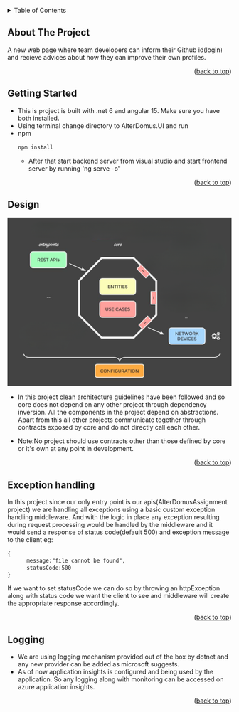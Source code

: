 <a name="readme-top"></a>
<!-- TABLE OF CONTENTS -->
<details>
  <summary>Table of Contents</summary>
  <ol>
    <li><a href="#about-the-project">About The Project</a></li>
    <li><a href="#design">Design</a></li>
    <li><a href="#exception-handling">Exception handling</a></li>
    <li><a href="#logging">Logging</a></li>
    <li><a href="#acknowledgments">Acknowledgments</a></li>
  </ol>
</details>



<!-- ABOUT THE PROJECT -->
## About The Project

A new web page where team developers can inform their Github id(login) and recieve advices about how they can improve their own profiles.

<p align="right">(<a href="#readme-top">back to top</a>)</p>

<!-- GETTING STARTED -->
## Getting Started

* This is project is built with .net 6 and angular 15. Make sure you have both installed.
* Using terminal change directory to AlterDomus.UI and run
* npm
  ```sh
  npm install 
  ```
  * After that start backend server from visual studio and start frontend server by running 'ng serve -o'

<p align="right">(<a href="#readme-top">back to top</a>)</p>


## Design
![My Image](design.png)

* In this project clean architecture guidelines have been followed and so core does not depend on any other project through dependency inversion. All the components in the project depend on abstractions. Apart from this all other projects communicate together through contracts exposed by core and do not directly call each other.

* Note:No project should use contracts other than those defined by core or it's own at any point in development.

<p align="right">(<a href="#readme-top">back to top</a>)</p>


## Exception handling

In this project since our only entry point is our apis(AlterDomusAssignment project) we are handling all exceptions using a basic custom exception handling middleware. And with the logic in place any exception resulting during request processing would be handled by the middleware and it would send a response of status code(default 500) and exception message to the client eg:
```
{
      message:"file cannot be found",
      statusCode:500
}
```
If we want to set statusCode we can do so by throwing an httpException along with status code we want the client to see and middleware will create the appropriate response accordingly.
<p align="right">(<a href="#readme-top">back to top</a>)</p>


## Logging

* We are using logging mechanism provided out of the box by dotnet and any new provider can be added as microsoft suggests.
* As of now application insights is configured and being used by the application. So any logging along with monitoring can be accessed on azure application insights.
<p align="right">(<a href="#readme-top">back to top</a>)</p>


